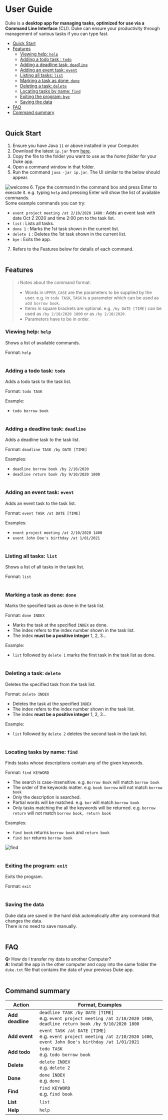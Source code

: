 # User Guide
Duke is a **desktop app for managing tasks, optimized for use via a Command Line Interface** (CLI). Duke can ensure your productivity through management of various tasks if you can type fast.
- [Quick Start](#quick-start)
- [Features](#features)
  - [Viewing help: `help`](#viewing-help-help)
  - [Adding a todo task : `todo`](#adding-a-todo-task-todo)
  - [Adding a deadline task: `deadline`](#adding-a-deadline-task-deadline)
  - [Adding an event task: `event`](#adding-an-event-task-event)
  - [Listing all tasks: `list`](#listing-all-tasks-list)
  - [Marking a task as done: `done`](#marking-a-task-as-done-done)
  - [Deleting a task: `delete`](#deleting-a-task-delete)
  - [Locating tasks by name: `find`](#locating-tasks-by-name-find)
  - [Exiting the program: `bye`](#exiting-the-program-exit)
  - [Saving the data](#saving-the-data)
- [FAQ](#faq)
- [Command summary](#command-summary)
<br/><br/>
## Quick Start
1. Ensure you have Java `11` or above installed in your Computer.
2. Download the latest `ip.jar` from [here](https://github.com/czlin98/ip/releases/tag/A-Release).
3. Copy the file to the folder you want to use as the *home folder* for your Duke app.
4. Open a command window in that folder.
5. Run the command `java -jar ip.jar`. The UI similar to the below should appear.

![welcome](https://github.com/czlin98/ip/blob/master/docs/duke_welcome.png)
6. Type the command in the command box and press Enter to execute it. e.g. typing `help` and pressing Enter will show the list of available commands.\
   Some example commands you can try:
   - `event project meeting /at 2/10/2020 1400` : Adds an event task with date Oct 2 2020 and time 2:00 pm to the task list.
   - `list` : Lists all tasks.
   - `done 1` : Marks the 1st task shown in the current list.
   - `delete 1` : Deletes the 1st task shown in the current list.
   - `bye` : Exits the app.
7. Refers to the Features below for details of each command.
<br/><br/>
## Features

> :information_source: Notes about the command format:
>- Words in `UPPER_CASE` are the parameters to be supplied by the user.
>  e.g. in `todo TASK`, `TASK` is a parameter which can be used as `add borrow book`.
>- Items in square brackets are optional.
>  e.g. `/by DATE [TIME]` can be used as `/by 2/10/2020 1800` or as `/by 2/10/2020`.
>- Parameters have to be in order.


### Viewing help: `help`
Shows a list of available commands.

Format: `help`
<br/><br/>
### Adding a todo task: `todo`
Adds a todo task to the task list.

Format: `todo TASK`

Example:
- `todo borrow book`
<br/><br/>
### Adding a deadline task: `deadline`
Adds a deadline task to the task list.

Format: `deadline TASK /by DATE [TIME]`

Examples:
- `deadline borrow book /by 2/10/2020`
- `deadline return book /by 9/10/2020 1800`
<br/><br/>
### Adding an event task: `event`
Adds an event task to the task list.

Format: `event TASK /at DATE [TIME]`

Examples:
- `event project meeting /at 2/10/2020 1400`
- `event John Doe's birthday /at 1/01/2021`
<br/><br/>
### Listing all tasks: `list`
Shows a list of all tasks in the task list.

Format: `list`
<br/><br/>
### Marking a task as done: `done`
Marks the specified task as done in the task list.

Format: `done INDEX`
- Marks the task at the specified `INDEX` as done.
- The index refers to the index number shown in the task list.
- The index **must be a positive integer** 1, 2, 3...

Example:
- `list` followed by `delete 1` marks the first task in the task list as done.
<br/><br/>
### Deleting a task: `delete`
Deletes the specified task from the task list.

Format: `delete INDEX`
- Deletes the task at the specified `INDEX`
- The index refers to the index number shown in the task list.
- The index **must be a positive integer** 1, 2, 3...

Example:
- `list` followed by `delete 2` deletes the second task in the task list.
<br/><br/>
### Locating tasks by name: `find`
Finds tasks whose descriptions contain any of the given keywords.

Format: `find KEYWORD`
- The search is case-insensitive. e.g. `Borrow Book` will match `borrow book`
- The order of the keywords matter. e.g. `book borrow` will not match `borrow book`
- Only the description is searched.
- Partial words will be matched. e.g. `bor` will match `borrow book`
- Only tasks matching the all the keywords will be returned. e.g. `borrow return` will not match `borrow book, return book`

Examples:
- `find book` returns `borrow book` and `return book`
- `find bor` returns `borrow book`

![find](https://github.com/czlin98/ip/blob/master/docs/duke_find.png)
<br/><br/>
### Exiting the program: `exit`
Exits the program.

Format: `exit`
<br/><br/>
### Saving the data
Duke data are saved in the hard disk automatically after any command that changes the data.\
There is no need to save manually.
<br/><br/>
## FAQ
**Q:** How do I transfer my data to another Computer?\
**A:** Install the app in the other computer and copy into the same folder the `duke.txt` file that contains the data of your previous Duke app.
<br/><br/>
## Command summary

| **Action** | **Format, Examples** |
| ---------- | -------------------- |
| **Add deadline** | `deadline TASK /by DATE [TIME]`<br/>e.g. `event project meeting /at 2/10/2020 1400`, `deadline return book /by 9/10/2020 1800` |
| **Add event** | `event TASK /at DATE [TIME]`<br/>e.g. `event project meeting /at 2/10/2020 1400`, `event John Doe's birthday /at 1/01/2021` |
| **Add todo** | `todo TASK`<br/>e.g. `todo borrow book` |
| **Delete** | `delete INDEX`<br/>e.g. `delete 2` |
| **Done** | `done INDEX`<br/>e.g. `done 1` |
| **Find** | `find KEYWORD`<br/>e.g. `find book` |
| **List** | `list` |
| **Help** | `help` |